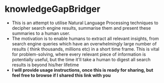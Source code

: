 # knowledgeGapBridger
- This is an attempt to utilise Natural Language Processing techniques to decipher search engine results, summarise them and present these summaries to a human user. 
- The motivation is to enable humans to extract all relevant insights, from search engine queries which have an overwhelmingly large number of results ( think thousands, millions etc) in a short time frame. This is vital for problem-solving, where every relevant piece of information is potentially useful, but the time it'll take a human to digest all search results is beyond his/her lifetime
- **I will provide usage instructions, once this is ready for sharing, but feel free to browse if I shared this link with you**